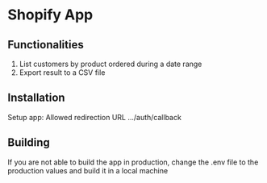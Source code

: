 # Shopify App

## Functionalities
1) List customers by product ordered during a date range
2) Export result to a CSV file

## Installation

Setup app:
Allowed redirection URL
.../auth/callback

## Building

If you are not able to build the app in production, change the .env file to the production values and build it in a local machine
